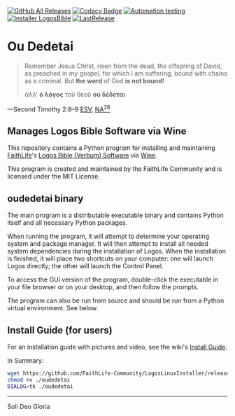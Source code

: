 [![GitHub All Releases](https://img.shields.io/github/downloads/FaithLife-Community/LogosLinuxInstaller/total.svg)]()
[![Codacy Badge](https://api.codacy.com/project/badge/Grade/f730f74748c348cb9b3ff2fa1654c84b)](https://app.codacy.com/manual/FaithLife-Community/LogosLinuxInstaller?utm_source=github.com&utm_medium=referral&utm_content=FaithLife-Community/LogosLinuxInstaller&utm_campaign=Badge_Grade_Dashboard)
[![Automation testing](https://img.shields.io/badge/Automation-testing-sucess)](https://github.com/FaithLife-Community/LogosLinuxInstallTests) [![Installer LogosBible](https://img.shields.io/badge/Installer-LogosBible-blue)](https://www.logos.com) [![LastRelease](https://img.shields.io/github/v/release/FaithLife-Community/LogosLinuxInstaller)](https://github.com/FaithLife-Community/LogosLinuxInstaller/releases)

# Ou Dedetai

>Remember Jesus Christ, risen from the dead, the offspring of David, as preached in my gospel, for which I am suffering, bound with chains as a criminal. But **the word** of God **is not bound!**
>
>ἀλλʼ **ὁ λόγος** τοῦ θεοῦ **οὐ δέδεται**  

—Second Timothy 2:8–9 [ESV](https://biblia.com/bible/esv/2-timothy/2/8-9), [NA<sup>28</sup>](https://biblia.com/bible/ubs5/2-timothy/2/9)

## Manages Logos Bible Software via Wine

This repository contains a Python program for installing and maintaining [FaithLife](https://faithlife.com/)'s [Logos Bible (Verbum) Software](https://www.logos.com/) via [Wine](https://www.winehq.org/).

This program is created and maintained by the FaithLife Community and is licensed under the MIT License.

## oudedetai binary

The main program is a distributable executable binary and contains Python itself and all necessary Python packages.

When running the program, it will attempt to determine your operating system and package manager.
It will then attempt to install all needed system dependencies during the installation of Logos.
When the installation is finished, it will place two shortcuts on your computer: one will launch Logos directly; the other will launch the Control Panel.

To access the GUI version of the program, double-click the executable in your file browser or on your desktop, and then follow the prompts.

The program can also be run from source and should be run from a Python virtual environment.
See below.

## Install Guide (for users)

For an installation guide with pictures and video, see the wiki's [Install Guide](https://github.com/FaithLife-Community/LogosLinuxInstaller/wiki/Install-Guide).

In Summary:
```bash
wget https://github.com/FaithLife-Community/LogosLinuxInstaller/releases/latest/download/oudedetai
chmod +x ./oudedetai
DIALOG=tk ./oudedetai
```

---

Soli Deo Gloria
